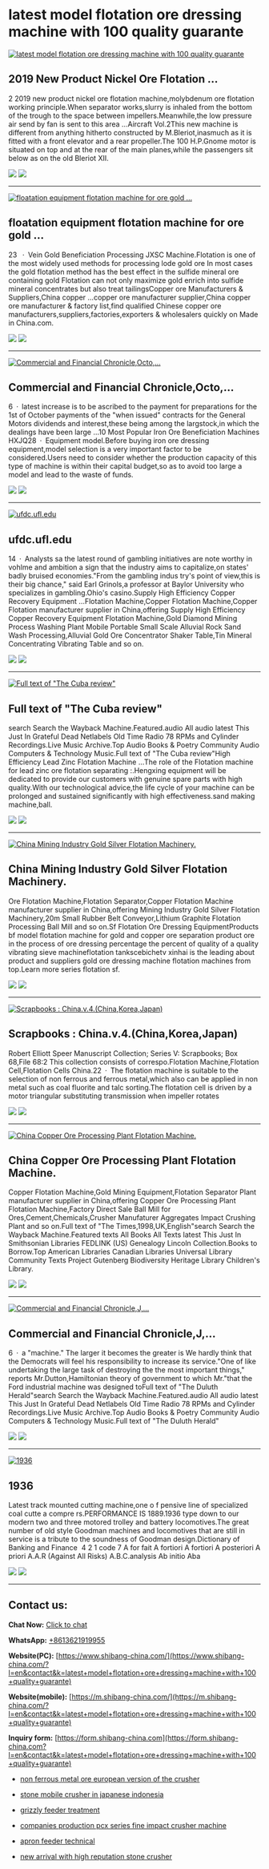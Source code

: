 # latest model flotation ore dressing machine with 100 quality guarante

<a href="https://swt.shibang-china.com/?l=en&img&k=latest+model+flotation+ore+dressing+machine+with+100+quality+guarante" target="_blank">![latest model flotation ore dressing machine with 100 quality guarante](http://static.shibang-china.com/all-800x300/1220.jpg)</a>

## 2019 New Product Nickel Ore Flotation …
2 2019 new product nickel ore flotation machine,molybdenum ore flotation working principle.When separator works,slurry is inhaled from the bottom of the trough to the space between impellers.Meanwhile,the low pressure air send by fan is sent to this area …Aircraft Vol.2This new machine is different from anything hitherto constructed by M.Bleriot,inasmuch as it is fitted with a front elevator and a rear propeller.The 100 H.P.Gnome motor is situated on top and at the rear of the main planes,while the passengers sit below as on the old Bleriot XII.


<a href="https://whatsapp.shibangsoft.com/WhatsApp.php" target="_blank" title="WhatsApp">![](http://static.shibang-china.com/icon/whatsapp.png)</a> <a href="https://swt.shibang-china.com/?l=en&icon&k=latest+model+flotation+ore+dressing+machine+with+100+quality+guarante" target="_blank">![](http://static.shibang-china.com/icon/chat-en.png)</a>

---

<a href="https://swt.shibang-china.com/?l=en&img&k=latest+model+flotation+ore+dressing+machine+with+100+quality+guarante" target="_blank">![floatation equipment flotation machine for ore gold …](http://static.shibang-china.com/all-800x300/913.jpg)</a>

## floatation equipment flotation machine for ore gold …
23 &ensp;&#0183;&ensp;Vein Gold Beneficiation Processing JXSC Machine.Flotation is one of the most widely used methods for processing lode gold ore In most cases the gold flotation method has the best effect in the sulfide mineral ore containing gold Flotation can not only maximize gold enrich into sulfide mineral concentrates but also treat tailingsCopper ore Manufacturers &amp; Suppliers,China copper …copper ore manufacturer supplier,China copper ore manufacturer &amp; factory list,find qualified Chinese copper ore manufacturers,suppliers,factories,exporters &amp; wholesalers quickly on Made in China.com.


<a href="https://whatsapp.shibangsoft.com/WhatsApp.php" target="_blank" title="WhatsApp">![](http://static.shibang-china.com/icon/whatsapp.png)</a> <a href="https://swt.shibang-china.com/?l=en&icon&k=latest+model+flotation+ore+dressing+machine+with+100+quality+guarante" target="_blank">![](http://static.shibang-china.com/icon/chat-en.png)</a>

---

<a href="https://swt.shibang-china.com/?l=en&img&k=latest+model+flotation+ore+dressing+machine+with+100+quality+guarante" target="_blank">![Commercial and Financial Chronicle,Octo,…](http://static.shibang-china.com/all-800x300/322.jpg)</a>

## Commercial and Financial Chronicle,Octo,…
6&ensp;&#0183;&ensp;latest increase is to be ascribed to the payment for preparations for the 1st of October payments of the &quot;when issued&quot; contracts for the General Motors dividends and interest,these being among the largstock,in which the dealings have been large …10 Most Popular Iron Ore Beneficiation Machines HXJQ28&ensp;&#0183;&ensp;Equipment model.Before buying iron ore dressing equipment,model selection is a very important factor to be considered.Users need to consider whether the production capacity of this type of machine is within their capital budget,so as to avoid too large a model and lead to the waste of funds.


<a href="https://whatsapp.shibangsoft.com/WhatsApp.php" target="_blank" title="WhatsApp">![](http://static.shibang-china.com/icon/whatsapp.png)</a> <a href="https://swt.shibang-china.com/?l=en&icon&k=latest+model+flotation+ore+dressing+machine+with+100+quality+guarante" target="_blank">![](http://static.shibang-china.com/icon/chat-en.png)</a>

---

<a href="https://swt.shibang-china.com/?l=en&img&k=latest+model+flotation+ore+dressing+machine+with+100+quality+guarante" target="_blank">![ufdc.ufl.edu](http://static.shibang-china.com/all-800x300/1504.jpg)</a>

## ufdc.ufl.edu
14&ensp;&#0183;&ensp;Analysts sa the latest round of gambling initiatives are note worthy in vohlme and ambition a sign that the industry aims to capitalize,on states' badly bruised economies.&quot;From the gambling indus try's point of view,this is their big chance,&quot; said Earl Grinols,a professor at Baylor University who specializes in gambling.Ohio's casino.Supply High Efficiency Copper Recovery Equipment …Flotation Machine,Copper Flotation Machine,Copper Flotation manufacturer supplier in China,offering Supply High Efficiency Copper Recovery Equipment Flotation Machine,Gold Diamond Mining Process Washing Plant Mobile Portable Small Scale Alluvial Rock Sand Wash Processing,Alluvial Gold Ore Concentrator Shaker Table,Tin Mineral Concentrating Vibrating Table and so on.


<a href="https://whatsapp.shibangsoft.com/WhatsApp.php" target="_blank" title="WhatsApp">![](http://static.shibang-china.com/icon/whatsapp.png)</a> <a href="https://swt.shibang-china.com/?l=en&icon&k=latest+model+flotation+ore+dressing+machine+with+100+quality+guarante" target="_blank">![](http://static.shibang-china.com/icon/chat-en.png)</a>

---

<a href="https://swt.shibang-china.com/?l=en&img&k=latest+model+flotation+ore+dressing+machine+with+100+quality+guarante" target="_blank">![Full text of &quot;The Cuba review&quot;](http://static.shibang-china.com/all-800x300/869.jpg)</a>

## Full text of &quot;The Cuba review&quot;
search Search the Wayback Machine.Featured.audio All audio latest This Just In Grateful Dead Netlabels Old Time Radio 78 RPMs and Cylinder Recordings.Live Music Archive.Top Audio Books &amp; Poetry Community Audio Computers &amp; Technology Music.Full text of &quot;The Cuba review&quot;High Efficiency Lead Zinc Flotation Machine …The role of the Flotation machine for lead zinc ore flotation separating :.Hengxing equipment will be dedicated to provide our customers with genuine spare parts with high quality.With our technological advice,the life cycle of your machine can be prolonged and sustained significantly with high effectiveness.sand making machine,ball.


<a href="https://whatsapp.shibangsoft.com/WhatsApp.php" target="_blank" title="WhatsApp">![](http://static.shibang-china.com/icon/whatsapp.png)</a> <a href="https://swt.shibang-china.com/?l=en&icon&k=latest+model+flotation+ore+dressing+machine+with+100+quality+guarante" target="_blank">![](http://static.shibang-china.com/icon/chat-en.png)</a>

---

<a href="https://swt.shibang-china.com/?l=en&img&k=latest+model+flotation+ore+dressing+machine+with+100+quality+guarante" target="_blank">![China Mining Industry Gold Silver Flotation Machinery.](http://static.shibang-china.com/all-800x300/1495.jpg)</a>

## China Mining Industry Gold Silver Flotation Machinery.
Ore Flotation Machine,Flotation Separator,Copper Flotation Machine manufacturer supplier in China,offering Mining Industry Gold Silver Flotation Machinery,20m Small Rubber Belt Conveyor,Lithium Graphite Flotation Processing Ball Mill and so on.Sf Flotation Ore Dressing EquipmentProducts bf model flotation machine for gold and copper ore separation product ore in the process of ore dressing percentage the percent of quality of a quality vibrating sieve machineflotation tankscebichetv xinhai is the leading about product and suppliers gold ore dressing machine flotation machines from top.Learn more series flotation sf.


<a href="https://whatsapp.shibangsoft.com/WhatsApp.php" target="_blank" title="WhatsApp">![](http://static.shibang-china.com/icon/whatsapp.png)</a> <a href="https://swt.shibang-china.com/?l=en&icon&k=latest+model+flotation+ore+dressing+machine+with+100+quality+guarante" target="_blank">![](http://static.shibang-china.com/icon/chat-en.png)</a>

---

<a href="https://swt.shibang-china.com/?l=en&img&k=latest+model+flotation+ore+dressing+machine+with+100+quality+guarante" target="_blank">![Scrapbooks : China.v.4.(China,Korea,Japan)](http://static.shibang-china.com/all-800x300/1446.jpg)</a>

## Scrapbooks : China.v.4.(China,Korea,Japan)
Robert Elliott Speer Manuscript Collection; Series V: Scrapbooks; Box 68,File 68:2 This collection consists of correspo.Flotation Machine,Flotation Cell,Flotation Cells China.22&ensp;&#0183;&ensp;The flotation machine is suitable to the selection of non ferrous and ferrous metal,which also can be applied in non metal such as coal fluorite and talc sorting.The flotation cell is driven by a motor triangular substituting transmission when impeller rotates


<a href="https://whatsapp.shibangsoft.com/WhatsApp.php" target="_blank" title="WhatsApp">![](http://static.shibang-china.com/icon/whatsapp.png)</a> <a href="https://swt.shibang-china.com/?l=en&icon&k=latest+model+flotation+ore+dressing+machine+with+100+quality+guarante" target="_blank">![](http://static.shibang-china.com/icon/chat-en.png)</a>

---

<a href="https://swt.shibang-china.com/?l=en&img&k=latest+model+flotation+ore+dressing+machine+with+100+quality+guarante" target="_blank">![China Copper Ore Processing Plant Flotation Machine.](http://static.shibang-china.com/all-800x300/383.jpg)</a>

## China Copper Ore Processing Plant Flotation Machine.
Copper Flotation Machine,Gold Mining Equipment,Flotation Separator Plant manufacturer supplier in China,offering Copper Ore Processing Plant Flotation Machine,Factory Direct Sale Ball Mill for Ores,Cement,Chemicals,Crusher Manufaturer Aggregates Impact Crushing Plant and so on.Full text of &quot;The Times,1998,UK,English&quot;search Search the Wayback Machine.Featured texts All Books All Texts latest This Just In Smithsonian Libraries FEDLINK (US) Genealogy Lincoln Collection.Books to Borrow.Top American Libraries Canadian Libraries Universal Library Community Texts Project Gutenberg Biodiversity Heritage Library Children's Library.


<a href="https://whatsapp.shibangsoft.com/WhatsApp.php" target="_blank" title="WhatsApp">![](http://static.shibang-china.com/icon/whatsapp.png)</a> <a href="https://swt.shibang-china.com/?l=en&icon&k=latest+model+flotation+ore+dressing+machine+with+100+quality+guarante" target="_blank">![](http://static.shibang-china.com/icon/chat-en.png)</a>

---

<a href="https://swt.shibang-china.com/?l=en&img&k=latest+model+flotation+ore+dressing+machine+with+100+quality+guarante" target="_blank">![Commercial and Financial Chronicle,J,…](http://static.shibang-china.com/all-800x300/1437.jpg)</a>

## Commercial and Financial Chronicle,J,…
6&ensp;&#0183;&ensp;a &quot;machine.&quot; The larger it becomes the greater is We hardly think that the Democrats will feel his responsibility to increase its service.&quot;One of like undertaking the large task of destroying the the most important things,&quot; reports Mr.Dutton,Hamiltonian theory of government to which Mr.&quot;that the Ford industrial machine was designed toFull text of &quot;The Duluth Herald&quot;search Search the Wayback Machine.Featured.audio All audio latest This Just In Grateful Dead Netlabels Old Time Radio 78 RPMs and Cylinder Recordings.Live Music Archive.Top Audio Books &amp; Poetry Community Audio Computers &amp; Technology Music.Full text of &quot;The Duluth Herald&quot;


<a href="https://whatsapp.shibangsoft.com/WhatsApp.php" target="_blank" title="WhatsApp">![](http://static.shibang-china.com/icon/whatsapp.png)</a> <a href="https://swt.shibang-china.com/?l=en&icon&k=latest+model+flotation+ore+dressing+machine+with+100+quality+guarante" target="_blank">![](http://static.shibang-china.com/icon/chat-en.png)</a>

---

<a href="https://swt.shibang-china.com/?l=en&img&k=latest+model+flotation+ore+dressing+machine+with+100+quality+guarante" target="_blank">![1936](http://static.shibang-china.com/all-800x300/543.jpg)</a>

## 1936
Latest track mounted cutting machine,one o f pensive line of specialized coal cutte a compre rs.PERFORMANCE IS 1889.1936 type down to our modern two and three motored trolley and battery locomotives.The great number of old style Goodman machines and locomotives that are still in service is a tribute to the soundness of Goodman design.Dictionary of Banking and Finance‎ ‎ ‎4‎ ‎2‎ ‎1 code 7 ‎A for fait ‎A fortiori ‎A fortiori ‎A posteriori ‎A priori ‎A.A.R (Against All Risks) ‎A.B.C.analysis ‎Ab initio ‎Aba


<a href="https://whatsapp.shibangsoft.com/WhatsApp.php" target="_blank" title="WhatsApp">![](http://static.shibang-china.com/icon/whatsapp.png)</a> <a href="https://swt.shibang-china.com/?l=en&icon&k=latest+model+flotation+ore+dressing+machine+with+100+quality+guarante" target="_blank">![](http://static.shibang-china.com/icon/chat-en.png)</a>

---
## Contact us:

**Chat Now:** [Click to chat](https://swt.shibang-china.com?l=en&contact&k=latest+model+flotation+ore+dressing+machine+with+100+quality+guarante)

**WhatsApp:**  [+8613621919955](https://whatsapp.shibangsoft.com/WhatsApp.php)

**Website(PC):** [https://www.shibang-china.com/](https://www.shibang-china.com/?l=en&contact&k=latest+model+flotation+ore+dressing+machine+with+100+quality+guarante)

**Website(mobile):** [https://m.shibang-china.com/](https://m.shibang-china.com/?l=en&contact&k=latest+model+flotation+ore+dressing+machine+with+100+quality+guarante)

**Inquiry form:** [https://form.shibang-china.com](https://form.shibang-china.com?l=en&contact&k=latest+model+flotation+ore+dressing+machine+with+100+quality+guarante)

* [non ferrous metal ore european version of the crusher](../165/non%20ferrous%20metal%20ore%20european%20version%20of%20the%20crusher.md)

* [stone mobile crusher in japanese indonesia](../165/stone%20mobile%20crusher%20in%20japanese%20indonesia.md)

* [grizzly feeder treatment](../161/grizzly%20feeder%20treatment.md)

* [companies production pcx series fine impact crusher machine](../166/companies%20production%20pcx%20series%20fine%20impact%20crusher%20machine.md)

* [apron feeder technical](../164/apron%20feeder%20technical.md)

* [new arrival with high reputation stone crusher](../166/new%20arrival%20with%20high%20reputation%20stone%20crusher.md)